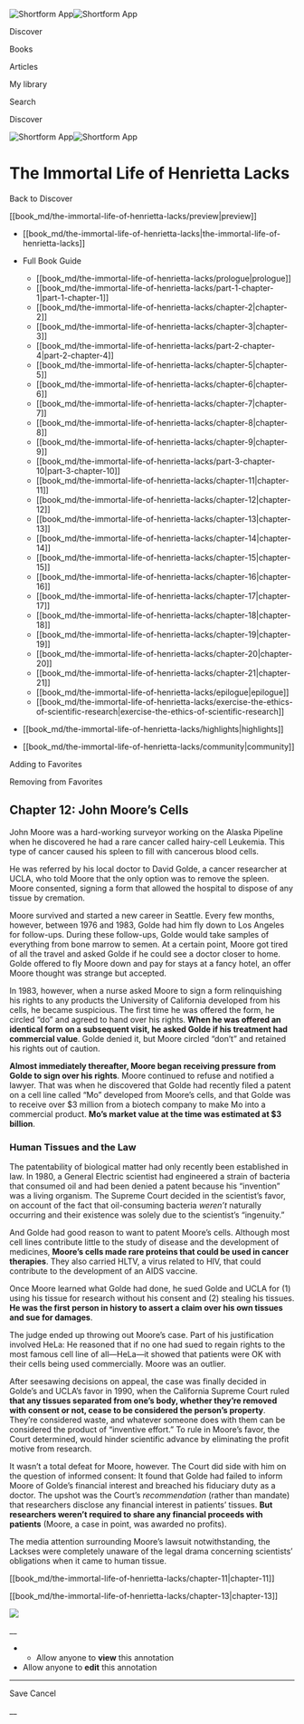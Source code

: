 ![Shortform App](/img/logo.36a2399e.svg)![Shortform App](/img/logo-dark.70c1b072.svg)

Discover

Books

Articles

My library

Search

Discover

![Shortform App](/img/logo.36a2399e.svg)![Shortform App](/img/logo-dark.70c1b072.svg)

# The Immortal Life of Henrietta Lacks

Back to Discover

[[book_md/the-immortal-life-of-henrietta-lacks/preview|preview]]

  * [[book_md/the-immortal-life-of-henrietta-lacks|the-immortal-life-of-henrietta-lacks]]
  * Full Book Guide

    * [[book_md/the-immortal-life-of-henrietta-lacks/prologue|prologue]]
    * [[book_md/the-immortal-life-of-henrietta-lacks/part-1-chapter-1|part-1-chapter-1]]
    * [[book_md/the-immortal-life-of-henrietta-lacks/chapter-2|chapter-2]]
    * [[book_md/the-immortal-life-of-henrietta-lacks/chapter-3|chapter-3]]
    * [[book_md/the-immortal-life-of-henrietta-lacks/part-2-chapter-4|part-2-chapter-4]]
    * [[book_md/the-immortal-life-of-henrietta-lacks/chapter-5|chapter-5]]
    * [[book_md/the-immortal-life-of-henrietta-lacks/chapter-6|chapter-6]]
    * [[book_md/the-immortal-life-of-henrietta-lacks/chapter-7|chapter-7]]
    * [[book_md/the-immortal-life-of-henrietta-lacks/chapter-8|chapter-8]]
    * [[book_md/the-immortal-life-of-henrietta-lacks/chapter-9|chapter-9]]
    * [[book_md/the-immortal-life-of-henrietta-lacks/part-3-chapter-10|part-3-chapter-10]]
    * [[book_md/the-immortal-life-of-henrietta-lacks/chapter-11|chapter-11]]
    * [[book_md/the-immortal-life-of-henrietta-lacks/chapter-12|chapter-12]]
    * [[book_md/the-immortal-life-of-henrietta-lacks/chapter-13|chapter-13]]
    * [[book_md/the-immortal-life-of-henrietta-lacks/chapter-14|chapter-14]]
    * [[book_md/the-immortal-life-of-henrietta-lacks/chapter-15|chapter-15]]
    * [[book_md/the-immortal-life-of-henrietta-lacks/chapter-16|chapter-16]]
    * [[book_md/the-immortal-life-of-henrietta-lacks/chapter-17|chapter-17]]
    * [[book_md/the-immortal-life-of-henrietta-lacks/chapter-18|chapter-18]]
    * [[book_md/the-immortal-life-of-henrietta-lacks/chapter-19|chapter-19]]
    * [[book_md/the-immortal-life-of-henrietta-lacks/chapter-20|chapter-20]]
    * [[book_md/the-immortal-life-of-henrietta-lacks/chapter-21|chapter-21]]
    * [[book_md/the-immortal-life-of-henrietta-lacks/epilogue|epilogue]]
    * [[book_md/the-immortal-life-of-henrietta-lacks/exercise-the-ethics-of-scientific-research|exercise-the-ethics-of-scientific-research]]
  * [[book_md/the-immortal-life-of-henrietta-lacks/highlights|highlights]]
  * [[book_md/the-immortal-life-of-henrietta-lacks/community|community]]



Adding to Favorites 

Removing from Favorites 

## Chapter 12: John Moore’s Cells

John Moore was a hard-working surveyor working on the Alaska Pipeline when he discovered he had a rare cancer called hairy-cell Leukemia. This type of cancer caused his spleen to fill with cancerous blood cells.

He was referred by his local doctor to David Golde, a cancer researcher at UCLA, who told Moore that the only option was to remove the spleen. Moore consented, signing a form that allowed the hospital to dispose of any tissue by cremation.

Moore survived and started a new career in Seattle. Every few months, however, between 1976 and 1983, Golde had him fly down to Los Angeles for follow-ups. During these follow-ups, Golde would take samples of everything from bone marrow to semen. At a certain point, Moore got tired of all the travel and asked Golde if he could see a doctor closer to home. Golde offered to fly Moore down and pay for stays at a fancy hotel, an offer Moore thought was strange but accepted.

In 1983, however, when a nurse asked Moore to sign a form relinquishing his rights to any products the University of California developed from his cells, he became suspicious. The first time he was offered the form, he circled “do” and agreed to hand over his rights. **When he was offered an identical form on a subsequent visit, he asked Golde if his treatment had commercial value**. Golde denied it, but Moore circled “don’t” and retained his rights out of caution.

**Almost immediately thereafter, Moore began receiving pressure from Golde to sign over his rights**. Moore continued to refuse and notified a lawyer. That was when he discovered that Golde had recently filed a patent on a cell line called “Mo” developed from Moore’s cells, and that Golde was to receive over $3 million from a biotech company to make Mo into a commercial product. **Mo’s market value at the time was estimated at $3 billion**.

### Human Tissues and the Law

The patentability of biological matter had only recently been established in law. In 1980, a General Electric scientist had engineered a strain of bacteria that consumed oil and had been denied a patent because his “invention” was a living organism. The Supreme Court decided in the scientist’s favor, on account of the fact that oil-consuming bacteria _weren’t_ naturally occurring and their existence was solely due to the scientist’s “ingenuity.”

And Golde had good reason to want to patent Moore’s cells. Although most cell lines contribute little to the study of disease and the development of medicines, **Moore’s cells made rare proteins that could be used in cancer therapies**. They also carried HLTV, a virus related to HIV, that could contribute to the development of an AIDS vaccine.

Once Moore learned what Golde had done, he sued Golde and UCLA for (1) using his tissue for research without his consent and (2) stealing his tissues. **He was the first person in history to assert a claim over his own tissues and sue for damages**.

The judge ended up throwing out Moore’s case. Part of his justification involved HeLa: He reasoned that if no one had sued to regain rights to the most famous cell line of all—HeLa—it showed that patients were OK with their cells being used commercially. Moore was an outlier.

After seesawing decisions on appeal, the case was finally decided in Golde’s and UCLA’s favor in 1990, when the California Supreme Court ruled **that any tissues separated from one’s body, whether they’re removed with consent or not, cease to be considered the person’s property**. They’re considered waste, and whatever someone does with them can be considered the product of “inventive effort.” To rule in Moore’s favor, the Court determined, would hinder scientific advance by eliminating the profit motive from research.

It wasn’t a total defeat for Moore, however. The Court did side with him on the question of informed consent: It found that Golde had failed to inform Moore of Golde’s financial interest and breached his fiduciary duty as a doctor. The upshot was the Court’s _recommendation_ (rather than mandate) that researchers disclose any financial interest in patients’ tissues. **But researchers weren’t required to share any financial proceeds with patients** (Moore, a case in point, was awarded no profits).

The media attention surrounding Moore’s lawsuit notwithstanding, the Lackses were completely unaware of the legal drama concerning scientists’ obligations when it came to human tissue.

[[book_md/the-immortal-life-of-henrietta-lacks/chapter-11|chapter-11]]

[[book_md/the-immortal-life-of-henrietta-lacks/chapter-13|chapter-13]]

![](https://bat.bing.com/action/0?ti=56018282&Ver=2&mid=29d8add5-7882-489b-b337-0ac18df2c8e3&sid=1711133063fa11eebdec89a8b8ae3bbc&vid=171147a063fa11eea7440fcfeb230d96&vids=0&msclkid=N&pi=0&lg=en-US&sw=800&sh=600&sc=24&nwd=1&tl=Shortform%20%7C%20Book&p=https%3A%2F%2Fwww.shortform.com%2Fapp%2Fbook%2Fthe-immortal-life-of-henrietta-lacks%2Fchapter-12&r=&lt=544&evt=pageLoad&sv=1&rn=144802)

__

  *   * Allow anyone to **view** this annotation
  * Allow anyone to **edit** this annotation



* * *

Save Cancel

__



